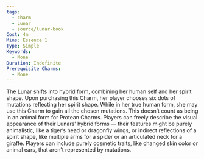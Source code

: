 ```yaml
---
tags:
  - charm
  - Lunar
  - source/lunar-book
Cost: 4m
Mins: Essence 1
Type: Simple
Keywords:
  - None
Duration: Indefinite
Prerequisite Charms:
  - None
---
```

The Lunar shifts into hybrid form, combining her human self and her spirit shape. Upon purchasing this Charm, her player chooses six dots of mutations reflecting her spirit shape. While in her true human form, she may use this Charm to gain all the chosen mutations. This doesn’t count as being in an animal form for Protean Charms. Players can freely describe the visual appearance of their Lunars’ hybrid forms — their features might be purely animalistic, like a tiger’s head or dragonfly wings, or indirect reflections of a spirit shape, like multiple arms for a spider or an articulated neck for a giraffe. Players can include purely cosmetic traits, like changed skin color or animal ears, that aren’t represented by mutations.